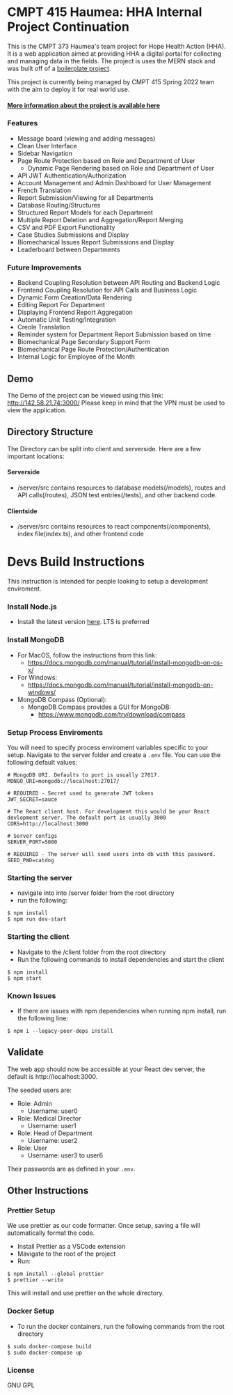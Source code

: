 # CMPT 415 Haumea: HHA Internal Project Continuation

This is the CMPT 373 Haumea's team project for Hope Health Action (HHA). It is a web application aimed at providing HHA a digital portal for collecting and managing data in the fields. The project is
uses the MERN stack and was built off of a [boilerplate project](https://github.com/nemanjam/mern-boilerplate).

This project is currently being managed by CMPT 415 Spring 2022 team with the aim to deploy it for real world use.

#### [More information about the project is available here](https://docs.google.com/document/d/1JG4cK-soyS3thzk-ZJnUyMR3XHxJoLA5gg7Uk1v1aFk/edit?usp=sharing)

### Features

- Message board (viewing and adding messages)
- Clean User Interface
- Sidebar Navigation
- Page Route Protection based on Role and Department of User
  - Dynamic Page Rendering based on Role and Department of User
- API JWT Authentication/Authorization
- Account Management and Admin Dashboard for User Management
- French Translation
- Report Submission/Viewing for all Departments
- Database Routing/Structures
- Structured Report Models for each Department
- Multiple Report Deletion and Aggregation/Report Merging
- CSV and PDF Export Functionality
- Case Studies Submissions and Display
- Biomechanical Issues Report Submissions and Display
- Leaderboard between Departments

### Future Improvements

- Backend Coupling Resolution between API Routing and Backend Logic
- Frontend Coupling Resolution for API Calls and Business Logic
- Dynamic Form Creation/Data Rendering
- Editing Report For Department
- Displaying Frontend Report Aggregation
- Automatic Unit Testing/Integration
- Creole Translation
- Reminder system for Department Report Submission based on time
- Biomechanical Page Secondary Support Form
- Biomechanical Page Route Protection/Authentication
- Internal Logic for Employee of the Month

## Demo

The Demo of the project can be viewed using this link: http://142.58.21.74:3000/ Please keep in mind that the VPN must be used to view the application.

## Directory Structure

The Directory can be split into client and serverside. Here are a few important locations:

#### Serverside

- /server/src contains resources to database models(/models), routes and API calls(/routes), JSON test entries(/tests), and other backend code.

#### Clientside

- /server/src contains resources to react components(/components), index file(index.ts), and other frontend code

# Devs Build Instructions

This instruction is intended for people looking to setup a development enviroment.

### Install Node.js

- Install the latest version [here](https://nodejs.org). LTS is preferred

### Install MongoDB

- For MacOS, follow the instructions from this link:
  - https://docs.mongodb.com/manual/tutorial/install-mongodb-on-os-x/
- For Windows:
  - https://docs.mongodb.com/manual/tutorial/install-mongodb-on-windows/
- MongoDB Compass (Optional):
  - MongoDB Compass provides a GUI for MongoDB:
    - https://www.mongodb.com/try/download/compass

### Setup Process Enviroments

You will need to specify process enviroment variables specific to your setup. Navigate to the server folder and create a `.env` file. You can use the following default values:

```
# MongoDB URI. Defaults to port is usually 27017.
MONGO_URI=mongodb://localhost:27017/

# REQUIRED - Secret used to generate JWT tokens
JWT_SECRET=sauce

# The React client host. For development this would be your React devlopment server. The default port is usually 3000
CORS=http://localhost:3000

# Server configs
SERVER_PORT=5000

# REQUIRED - The server will seed users into db with this password.
SEED_PWD=catdog
```

### Starting the server

- navigate into into /server folder from the root directory
- run the following:

```
$ npm install
$ npm run dev-start
```

### Starting the client

- Navigate to the /client folder from the root directory
- Run the following commands to install dependencies and start the client

```
$ npm install
$ npm start
```

### Known Issues

- If there are issues with npm dependencies when running npm install, run the following line:

```
$ npm i --legacy-peer-deps install
```

## Validate

The web app should now be accessible at your React dev server, the default is http://localhost:3000.

The seeded users are:

- Role: Admin
  - Username: user0
- Role: Medical Director
  - Username: user1
- Role: Head of Department
  - Username: user2
- Role: User
  - Username: user3 to user6

Their passwords are as defined in your `.env`.

## Other Instructions

### Prettier Setup

We use prettier as our code formatter. Once setup, saving a file will automatically format the code.

- Install Prettier as a VSCode extension
- Mavigate to the root of the project
- Run:

```
$ npm install --global prettier
$ prettier --write
```

This will install and use prettier on the whole directory.

### Docker Setup

- To run the docker containers, run the following commands from the root directory

```
$ sudo docker-compose build
$ sudo docker-compose up
```

### License

GNU GPL
